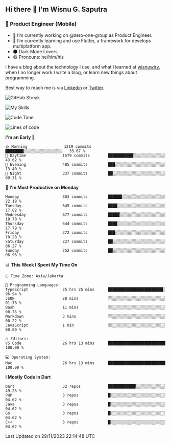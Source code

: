 ## Hi there 👋 I'm Wisnu G. Saputra

### :mobile_phone_off: Product Engineer (Mobile)

- 🔭 I’m currently working on @zero-one-group as Product Engineer.
- 🌱 I’m currently learning and use Flutter, a framework for develops multiplatform app.
- 🌑 Dark Mode Lovers
- 😄 Pronouns: he/him/his

I have a blog about the technology I use, and what I learned at [wisnuwiry](https://wisnuwiry.space/), when I no longer work I write a blog, or learn new things about programming.

Best way to reach me is via [Linkedin](https://www.linkedin.com/in/wisnu-saputra/) or [Twitter](https://twitter.com/wisnuwiry).

![GitHub Streak](https://streak-stats.demolab.com?user=wisnuwiry&theme=dark&hide_border=true)

![My Skills](https://skillicons.dev/icons?i=dart,flutter,kotlin,swift,go,js,css,neovim,git,linux&perline=5)

<!--START_SECTION:waka-->
![Code Time](http://img.shields.io/badge/Code%20Time-861%20hrs%204%20mins-blue)

![Lines of code](https://img.shields.io/badge/From%20Hello%20World%20I%27ve%20Written-4.6%20million%20lines%20of%20code-blue)

**I'm an Early 🐤** 

```text
🌞 Morning                1219 commits        ████████░░░░░░░░░░░░░░░░░   33.67 % 
🌆 Daytime                1579 commits        ███████████░░░░░░░░░░░░░░   43.62 % 
🌃 Evening                485 commits         ███░░░░░░░░░░░░░░░░░░░░░░   13.40 % 
🌙 Night                  337 commits         ██░░░░░░░░░░░░░░░░░░░░░░░   09.31 % 
```
📅 **I'm Most Productive on Monday** 

```text
Monday                   803 commits         ██████░░░░░░░░░░░░░░░░░░░   22.18 % 
Tuesday                  645 commits         ████░░░░░░░░░░░░░░░░░░░░░   17.82 % 
Wednesday                677 commits         █████░░░░░░░░░░░░░░░░░░░░   18.70 % 
Thursday                 644 commits         ████░░░░░░░░░░░░░░░░░░░░░   17.79 % 
Friday                   372 commits         ███░░░░░░░░░░░░░░░░░░░░░░   10.28 % 
Saturday                 227 commits         ██░░░░░░░░░░░░░░░░░░░░░░░   06.27 % 
Sunday                   252 commits         ██░░░░░░░░░░░░░░░░░░░░░░░   06.96 % 
```


📊 **This Week I Spent My Time On** 

```text
🕑︎ Time Zone: Asia/Jakarta

💬 Programming Languages: 
TypeScript               25 hrs 25 mins      ████████████████████████░   96.94 % 
JSON                     28 mins             ░░░░░░░░░░░░░░░░░░░░░░░░░   01.78 % 
Bash                     11 mins             ░░░░░░░░░░░░░░░░░░░░░░░░░   00.75 % 
Markdown                 3 mins              ░░░░░░░░░░░░░░░░░░░░░░░░░   00.22 % 
JavaScript               1 min               ░░░░░░░░░░░░░░░░░░░░░░░░░   00.09 % 

🔥 Editors: 
VS Code                  26 hrs 13 mins      █████████████████████████   100.00 % 

💻 Operating System: 
Mac                      26 hrs 13 mins      █████████████████████████   100.00 % 
```

**I Mostly Code in Dart** 

```text
Dart                     32 repos            ████████████░░░░░░░░░░░░░   49.23 % 
PHP                      3 repos             █░░░░░░░░░░░░░░░░░░░░░░░░   04.62 % 
Java                     3 repos             █░░░░░░░░░░░░░░░░░░░░░░░░   04.62 % 
Go                       3 repos             █░░░░░░░░░░░░░░░░░░░░░░░░   04.62 % 
C++                      3 repos             █░░░░░░░░░░░░░░░░░░░░░░░░   04.62 % 
```




 Last Updated on 29/11/2023 22:14:48 UTC
<!--END_SECTION:waka-->
